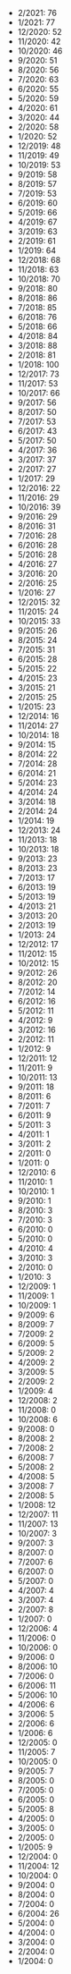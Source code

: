 *  2/2021: 76
*  1/2021: 77
*  12/2020: 52
*  11/2020: 42
*  10/2020: 46
*  9/2020: 51
*  8/2020: 56
*  7/2020: 63
*  6/2020: 55
*  5/2020: 59
*  4/2020: 61
*  3/2020: 44
*  2/2020: 58
*  1/2020: 52
*  12/2019: 48
*  11/2019: 49
*  10/2019: 53
*  9/2019: 58
*  8/2019: 57
*  7/2019: 53
*  6/2019: 60
*  5/2019: 66
*  4/2019: 67
*  3/2019: 63
*  2/2019: 61
*  1/2019: 64
*  12/2018: 68
*  11/2018: 63
*  10/2018: 70
*  9/2018: 80
*  8/2018: 86
*  7/2018: 85
*  6/2018: 76
*  5/2018: 66
*  4/2018: 84
*  3/2018: 88
*  2/2018: 81
*  1/2018: 100
*  12/2017: 73
*  11/2017: 53
*  10/2017: 66
*  9/2017: 56
*  8/2017: 50
*  7/2017: 53
*  6/2017: 43
*  5/2017: 50
*  4/2017: 36
*  3/2017: 37
*  2/2017: 27
*  1/2017: 29
*  12/2016: 22
*  11/2016: 29
*  10/2016: 39
*  9/2016: 29
*  8/2016: 31
*  7/2016: 28
*  6/2016: 28
*  5/2016: 28
*  4/2016: 27
*  3/2016: 20
*  2/2016: 25
*  1/2016: 27
*  12/2015: 32
*  11/2015: 24
*  10/2015: 33
*  9/2015: 26
*  8/2015: 24
*  7/2015: 31
*  6/2015: 28
*  5/2015: 22
*  4/2015: 23
*  3/2015: 21
*  2/2015: 25
*  1/2015: 23
*  12/2014: 16
*  11/2014: 27
*  10/2014: 18
*  9/2014: 15
*  8/2014: 22
*  7/2014: 28
*  6/2014: 21
*  5/2014: 23
*  4/2014: 24
*  3/2014: 18
*  2/2014: 24
*  1/2014: 19
*  12/2013: 24
*  11/2013: 18
*  10/2013: 18
*  9/2013: 23
*  8/2013: 23
*  7/2013: 17
*  6/2013: 19
*  5/2013: 19
*  4/2013: 21
*  3/2013: 20
*  2/2013: 19
*  1/2013: 24
*  12/2012: 17
*  11/2012: 15
*  10/2012: 15
*  9/2012: 26
*  8/2012: 20
*  7/2012: 14
*  6/2012: 16
*  5/2012: 11
*  4/2012: 9
*  3/2012: 16
*  2/2012: 11
*  1/2012: 9
*  12/2011: 12
*  11/2011: 9
*  10/2011: 13
*  9/2011: 18
*  8/2011: 6
*  7/2011: 7
*  6/2011: 9
*  5/2011: 3
*  4/2011: 1
*  3/2011: 2
*  2/2011: 0
*  1/2011: 0
*  12/2010: 6
*  11/2010: 1
*  10/2010: 1
*  9/2010: 1
*  8/2010: 3
*  7/2010: 3
*  6/2010: 0
*  5/2010: 0
*  4/2010: 4
*  3/2010: 3
*  2/2010: 0
*  1/2010: 3
*  12/2009: 1
*  11/2009: 1
*  10/2009: 1
*  9/2009: 6
*  8/2009: 7
*  7/2009: 2
*  6/2009: 5
*  5/2009: 2
*  4/2009: 2
*  3/2009: 5
*  2/2009: 2
*  1/2009: 4
*  12/2008: 2
*  11/2008: 0
*  10/2008: 6
*  9/2008: 0
*  8/2008: 2
*  7/2008: 2
*  6/2008: 7
*  5/2008: 2
*  4/2008: 5
*  3/2008: 7
*  2/2008: 5
*  1/2008: 12
*  12/2007: 11
*  11/2007: 13
*  10/2007: 3
*  9/2007: 3
*  8/2007: 0
*  7/2007: 6
*  6/2007: 0
*  5/2007: 0
*  4/2007: 4
*  3/2007: 4
*  2/2007: 8
*  1/2007: 0
*  12/2006: 4
*  11/2006: 0
*  10/2006: 0
*  9/2006: 0
*  8/2006: 10
*  7/2006: 0
*  6/2006: 11
*  5/2006: 10
*  4/2006: 6
*  3/2006: 5
*  2/2006: 6
*  1/2006: 6
*  12/2005: 0
*  11/2005: 7
*  10/2005: 0
*  9/2005: 7
*  8/2005: 0
*  7/2005: 0
*  6/2005: 0
*  5/2005: 8
*  4/2005: 0
*  3/2005: 0
*  2/2005: 0
*  1/2005: 9
*  12/2004: 0
*  11/2004: 12
*  10/2004: 0
*  9/2004: 0
*  8/2004: 0
*  7/2004: 0
*  6/2004: 26
*  5/2004: 0
*  4/2004: 0
*  3/2004: 0
*  2/2004: 0
*  1/2004: 0